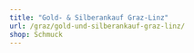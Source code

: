 ```yaml
---
title: "Gold- & Silberankauf Graz-Linz"
url: /graz/gold-und-silberankauf-graz-linz/
shop: Schmuck
---
```

